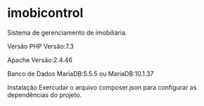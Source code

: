 # imobicontrol
Sistema de gerenciamento de imobiliária. 

Versão PHP
Versão:7.3

Apache
Versão:2.4.46

Banco de Dados 
MariaDB:5.5.5
ou
MariaDB:10.1.37

Instalação
Exercudar o arquivo composer.json para configurar as dependências do  projeto.



